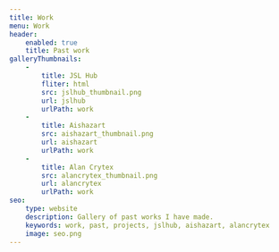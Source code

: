 ```yaml
---
title: Work
menu: Work
header:
    enabled: true
    title: Past work
galleryThumbnails:
    -
        title: JSL Hub
        fliter: html
        src: jslhub_thumbnail.png
        url: jslhub
        urlPath: work
    -
        title: Aishazart
        src: aishazart_thumbnail.png
        url: aishazart
        urlPath: work
    -
        title: Alan Crytex
        src: alancrytex_thumbnail.png
        url: alancrytex
        urlPath: work
seo:
    type: website
    description: Gallery of past works I have made.
    keywords: work, past, projects, jslhub, aishazart, alancrytex
    image: seo.png
---
```

